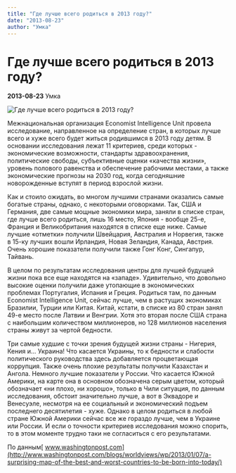 ```yaml
---
title: "Где лучше всего родиться в 2013 году?"
date: "2013-08-23"
author: "Умка"
---
```


# Где лучше всего родиться в 2013 году?

**2013-08-23** Умка

![Где лучше всего родиться в 2013 году?](http://www.washingtonpost.com/blogs/worldviews/files/2013/01/where-to-be-born-map3.jpg)

Межнациональная организация Economist Intelligence Unit провела исследование, направленное на определение стран, в которых лучше всего и хуже всего будет житься родившимся в 2013 году детям. В основании исследования лежат 11 критериев, среди которых - экономические возможности, стандарты здравоохранения, политические свободы, субъективные оценки «качества жизни», уровень полового равенства и обеспечение рабочими местами, а также экономические прогнозы на 2030 год, когда сегодняшние новорожденные вступят в период взрослой жизни.

Как и стоило ожидать, во многом лучшими странами оказались самые богатые страны, однако, с некоторыми оговорками. Так, США и Германия, две самые мощные экономики мира, заняли в списке стран, где лучше всего родиться, лишь 16 место, Япония - вообще 25-е, Франция и Великобритания находятся в списке еще ниже. Самые лучшие «отметки» получили Швейцария, Австралия и Норвегия, также в 15-ку лучших вошли Ирландия, Новая Зеландия, Канада, Австрия. Очень хорошие показатели получили также Гонг Конг, Сингапур, Тайвань.

В целом по результатам исследования центры для лучшей будущей жизни пока все еще находятся на «западе». Удивительно, что довольно высокие оценки получили даже утопающие в экономических проблемах Португалия, Испания и Греция. Родиться там, по данным Economist Intelligence Unit, сейчас лучше, чем в растущих экономиках Бразилии, Турции или Китая. Китай, кстати, в списке из 80 стран занял 49-е место после Латвии и Венгрии. Хотя это вторая после США страна с наибольшим количеством миллионеров, но 128 миллионов населения страны живут за чертой бедности.

Три самые худшие с точки зрения будущей жизни страны - Нигерия, Кения и... Украина! Что касается Украины, то к бедности и слабости политического руководства здесь добавляется процветающая коррупция. Также очень плохие результаты получили Казахстан и Ангола. Немного лучшие показатели у России. Что касается Южной Америки, на карте она в основном обозначена серым цветом, который обозначает «ни плохо, ни хорошо», только в Чили ситуация, по данным исследования, обстоит значительно лучше, а вот в Эквадоре и Венесуэле, несмотря на ее социальный и экономический подъем последнего десятилетия - хуже. Однако в целом родиться в любой стране Южной Америки сейчас все же гораздо лучше, чем в Украине или России. И если о точности критериев исследования можно спорить, то в этом моменте трудно таки не согласиться с его результатами.

По данным[ www.washingtonpost.com](http://www.washingtonpost.com/blogs/worldviews/wp/2013/01/07/a-surprising-map-of-the-best-and-worst-countries-to-be-born-into-today/)